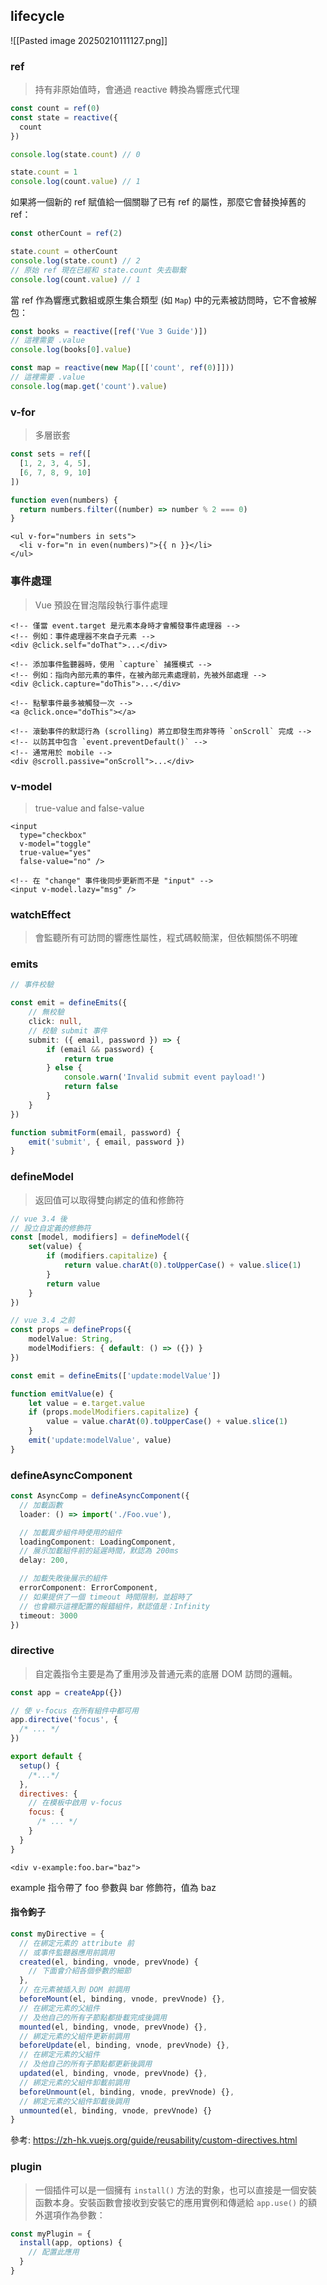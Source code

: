 
## lifecycle

![[Pasted image 20250210111127.png]]

### ref

> 持有非原始值時，會通過 reactive 轉換為響應式代理


```js
const count = ref(0)
const state = reactive({
  count
})

console.log(state.count) // 0

state.count = 1
console.log(count.value) // 1
```

如果將一個新的 ref 賦值給一個關聯了已有 ref 的屬性，那麼它會替換掉舊的 ref：

```js
const otherCount = ref(2)

state.count = otherCount
console.log(state.count) // 2
// 原始 ref 現在已經和 state.count 失去聯繫
console.log(count.value) // 1
```

當 ref 作為響應式數組或原生集合類型 (如 `Map`) 中的元素被訪問時，它不會被解包：

```js
const books = reactive([ref('Vue 3 Guide')])
// 這裡需要 .value
console.log(books[0].value)

const map = reactive(new Map([['count', ref(0)]]))
// 這裡需要 .value
console.log(map.get('count').value)
```

### v-for

> 多層嵌套

```js
const sets = ref([
  [1, 2, 3, 4, 5],
  [6, 7, 8, 9, 10]
])

function even(numbers) {
  return numbers.filter((number) => number % 2 === 0)
}
```

```vue
<ul v-for="numbers in sets">
  <li v-for="n in even(numbers)">{{ n }}</li>
</ul>
```

### 事件處理

> Vue 預設在冒泡階段執行事件處理

```vue
<!-- 僅當 event.target 是元素本身時才會觸發事件處理器 -->
<!-- 例如：事件處理器不來自子元素 -->
<div @click.self="doThat">...</div>

<!-- 添加事件監聽器時，使用 `capture` 捕獲模式 -->
<!-- 例如：指向內部元素的事件，在被內部元素處理前，先被外部處理 -->
<div @click.capture="doThis">...</div>

<!-- 點擊事件最多被觸發一次 --> 
<a @click.once="doThis"></a>

<!-- 滾動事件的默認行為 (scrolling) 將立即發生而非等待 `onScroll` 完成 -->
<!-- 以防其中包含 `event.preventDefault()` -->
<!-- 通常用於 mobile -->
<div @scroll.passive="onScroll">...</div>
```

### v-model

> true-value and false-value

```vue
<input
  type="checkbox"
  v-model="toggle"
  true-value="yes"
  false-value="no" />
```

```vue
<!-- 在 "change" 事件後同步更新而不是 "input" -->
<input v-model.lazy="msg" />
```

### watchEffect

> 會監聽所有可訪問的響應性屬性，程式碼較簡潔，但依賴關係不明確


### emits

```typescript
// 事件校驗

const emit = defineEmits({
	// 無校驗
	click: null,
	// 校驗 submit 事件
	submit: ({ email, password }) => {
		if (email && password) {
			return true
		} else {
			console.warn('Invalid submit event payload!')
			return false
		}
	}
})

function submitForm(email, password) {
	emit('submit', { email, password })
}
```


### defineModel

> 返回值可以取得雙向綁定的值和修飾符

```typescript
// vue 3.4 後
// 設立自定義的修飾符
const [model, modifiers] = defineModel({
	set(value) {
		if (modifiers.capitalize) {
			return value.charAt(0).toUpperCase() + value.slice(1)
		}
		return value
	} 
})
```


```typescript
// vue 3.4 之前
const props = defineProps({
	modelValue: String,
	modelModifiers: { default: () => ({}) }
})

const emit = defineEmits(['update:modelValue'])

function emitValue(e) { 
	let value = e.target.value
	if (props.modelModifiers.capitalize) {
		value = value.charAt(0).toUpperCase() + value.slice(1)
	} 
	emit('update:modelValue', value)
}
```


### defineAsyncComponent

```typescript
const AsyncComp = defineAsyncComponent({
  // 加載函數
  loader: () => import('./Foo.vue'),

  // 加載異步組件時使用的組件
  loadingComponent: LoadingComponent,
  // 展示加載組件前的延遲時間，默認為 200ms
  delay: 200,

  // 加載失敗後展示的組件
  errorComponent: ErrorComponent,
  // 如果提供了一個 timeout 時間限制，並超時了
  // 也會顯示這裡配置的報錯組件，默認值是：Infinity
  timeout: 3000
})
```


### directive

> 自定義指令主要是為了重用涉及普通元素的底層 DOM 訪問的邏輯。

```js
const app = createApp({})

// 使 v-focus 在所有組件中都可用
app.directive('focus', {
  /* ... */
})
```

```js
export default {
  setup() {
    /*...*/
  },
  directives: {
    // 在模板中啟用 v-focus
    focus: {
      /* ... */
    }
  }
}
```

```vue
<div v-example:foo.bar="baz">
```

example 指令帶了 foo 參數與 bar 修飾符，值為 baz

#### 指令鉤子

```js
const myDirective = {
  // 在綁定元素的 attribute 前
  // 或事件監聽器應用前調用
  created(el, binding, vnode, prevVnode) {
    // 下面會介紹各個參數的細節
  },
  // 在元素被插入到 DOM 前調用
  beforeMount(el, binding, vnode, prevVnode) {},
  // 在綁定元素的父組件
  // 及他自己的所有子節點都掛載完成後調用
  mounted(el, binding, vnode, prevVnode) {},
  // 綁定元素的父組件更新前調用
  beforeUpdate(el, binding, vnode, prevVnode) {},
  // 在綁定元素的父組件
  // 及他自己的所有子節點都更新後調用
  updated(el, binding, vnode, prevVnode) {},
  // 綁定元素的父組件卸載前調用
  beforeUnmount(el, binding, vnode, prevVnode) {},
  // 綁定元素的父組件卸載後調用
  unmounted(el, binding, vnode, prevVnode) {}
}
```

參考: https://zh-hk.vuejs.org/guide/reusability/custom-directives.html


### plugin

> 一個插件可以是一個擁有 `install()` 方法的對象，也可以直接是一個安裝函數本身。安裝函數會接收到安裝它的應用實例和傳遞給 `app.use()` 的額外選項作為參數：

```js
const myPlugin = {
  install(app, options) {
    // 配置此應用
  }
}
```

